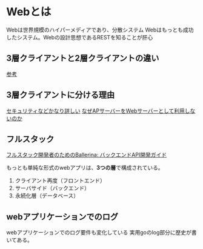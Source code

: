 # Webとは

Webは世界規模のハイパーメディアであり、分散システム
Webはもっとも成功したシステム。Webの設計思想であるRESTを知ることが肝心

## 3層クライアントと2層クライアントの違い

[参考](https://itmanabi.com/3-layer-2-layer/)

## 3層クライアントに分ける理由

[セキュリティなどかなり詳しい](https://ja.stackoverflow.com/questions/18417/web%E3%82%B5%E3%83%BC%E3%83%90%E3%83%BC%E3%81%A8ap%E3%82%B5%E3%83%BC%E3%83%90%E3%81%AE%E5%88%86%E9%9B%A2%E3%81%AB%E3%81%A4%E3%81%84%E3%81%A6)
[なぜAPサーバーをWebサーバーとして利用しないのか](https://qiita.com/yCroma/items/e46476e2ac7c372bb2a3)


## フルスタック

[フルスタック開発者のためのBallerina: バックエンドAPI開発ガイド](https://www.infoq.com/jp/articles/ballerina-fullstack-rest-api/?itm_source=infoq&itm_medium=related_content_link&itm_campaign=relatedContent_news_clk)

もっとも単純な形式のwebアプリは、**3つの層**で構成されている。

1. クライアント再度（フロントエンド）
2. サーバサイド（バックエンド）
3. 永続化層（データベース）

## webアプリケーションでのログ

webアプリケーションでのログ要件も変化している
実用goのlog部分に歴史が書いてある。
